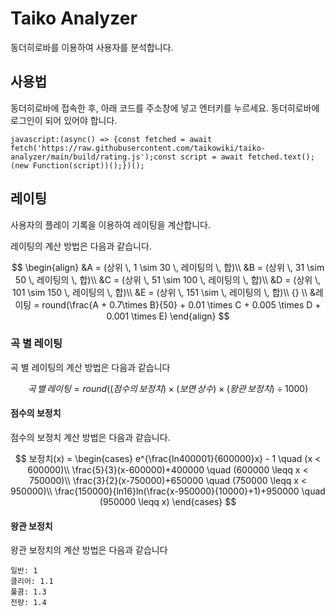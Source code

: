 # Taiko Analyzer

동더히로바를 이용하여 사용자를 분석합니다.

## 사용법

동더히로바에 접속한 후, 아래 코드를 주소창에 넣고 엔터키를 누르세요. 동더히로바에 로그인이 되어 있어야 합니다.

```
javascript:(async() => {const fetched = await fetch('https://raw.githubusercontent.com/taikowiki/taiko-analyzer/main/build/rating.js');const script = await fetched.text();(new Function(script))();})();
```

## 레이팅

사용자의 플레이 기록을 이용하여 레이팅을 계산합니다.

레이팅의 계산 방법은 다음과 같습니다.

$$
\begin{align}
&A = (상위 \, 1 \sim 30 \, 레이팅의 \, 합)\\
&B = (상위 \, 31 \sim 50 \, 레이팅의 \, 합)\\
&C = (상위 \, 51 \sim 100 \, 레이팅의 \, 합)\\
&D = (상위 \, 101 \sim 150 \, 레이팅의 \, 합)\\
&E = (상위 \, 151 \sim  \, 레이팅의 \, 합)\\ {} \\
&레이팅 = round(\frac{A + 0.7\times B}{50} + 0.01 \times C + 0.005 \times D + 0.001 \times E)
\end{align}
$$

### 곡 별 레이팅

곡 별 레이팅의 계산 방법은 다음과 같습니다

$$
곡 \, 별 \, 레이팅 = round((점수의 \, 보정치) \times (보면 \, 상수) \times (왕관 \, 보정치) \div 1000)
$$

#### 점수의 보정치

점수의 보정치 계산 방법은 다음과 같습니다.

$$
보정치(x) = 
\begin{cases}
e^{\frac{ln400001}{600000}x} - 1 \quad (x < 600000)\\
\frac{5}{3}(x-600000)+400000 \quad (600000 \leqq x < 750000)\\
\frac{3}{2}(x-750000)+650000 \quad (750000 \leqq x < 950000)\\
\frac{150000}{ln16}ln(\frac{x-950000}{10000}+1)+950000 \quad (950000 \leqq x)
\end{cases}
$$

#### 왕관 보정치

왕관 보정치의 계산 방법은 다음과 같습니다

```
일반: 1
클리어: 1.1
풀콤: 1.3
전량: 1.4
```